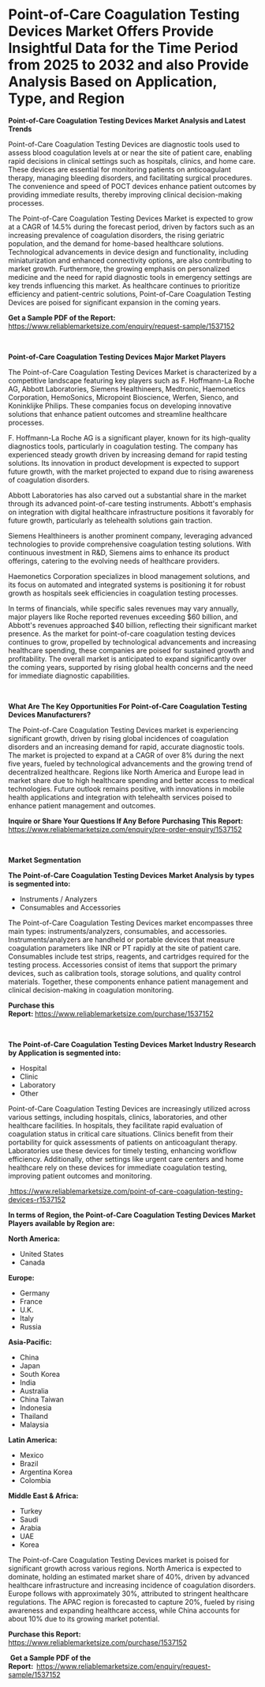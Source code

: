 <p><h1>Point-of-Care Coagulation Testing Devices Market Offers Provide Insightful Data for the Time Period from 2025 to 2032 and also Provide Analysis Based on Application, Type, and Region</h1></p><p><strong>Point-of-Care Coagulation Testing Devices Market Analysis and Latest Trends</strong></p>
<p><p>Point-of-Care Coagulation Testing Devices are diagnostic tools used to assess blood coagulation levels at or near the site of patient care, enabling rapid decisions in clinical settings such as hospitals, clinics, and home care. These devices are essential for monitoring patients on anticoagulant therapy, managing bleeding disorders, and facilitating surgical procedures. The convenience and speed of POCT devices enhance patient outcomes by providing immediate results, thereby improving clinical decision-making processes.</p><p>The Point-of-Care Coagulation Testing Devices Market is expected to grow at a CAGR of 14.5% during the forecast period, driven by factors such as an increasing prevalence of coagulation disorders, the rising geriatric population, and the demand for home-based healthcare solutions. Technological advancements in device design and functionality, including miniaturization and enhanced connectivity options, are also contributing to market growth. Furthermore, the growing emphasis on personalized medicine and the need for rapid diagnostic tools in emergency settings are key trends influencing this market. As healthcare continues to prioritize efficiency and patient-centric solutions, Point-of-Care Coagulation Testing Devices are poised for significant expansion in the coming years.</p></p>
<p><strong>Get a Sample PDF of the Report:&nbsp;</strong> <a href="https://www.reliablemarketsize.com/enquiry/request-sample/1537152?utm_campaign=3368&utm_medium=2&utm_source=Github&utm_content=ia&utm_term=13042025&utm_id=point-of-care-coagulation-testing-devices">https://www.reliablemarketsize.com/enquiry/request-sample/1537152</a></p>
<p>&nbsp;</p>
<p><strong>Point-of-Care Coagulation Testing Devices Major Market Players</strong></p>
<p><p>The Point-of-Care Coagulation Testing Devices Market is characterized by a competitive landscape featuring key players such as F. Hoffmann-La Roche AG, Abbott Laboratories, Siemens Healthineers, Medtronic, Haemonetics Corporation, HemoSonics, Micropoint Bioscience, Werfen, Sienco, and Koninklijke Philips. These companies focus on developing innovative solutions that enhance patient outcomes and streamline healthcare processes.</p><p>F. Hoffmann-La Roche AG is a significant player, known for its high-quality diagnostics tools, particularly in coagulation testing. The company has experienced steady growth driven by increasing demand for rapid testing solutions. Its innovation in product development is expected to support future growth, with the market projected to expand due to rising awareness of coagulation disorders.</p><p>Abbott Laboratories has also carved out a substantial share in the market through its advanced point-of-care testing instruments. Abbott's emphasis on integration with digital healthcare infrastructure positions it favorably for future growth, particularly as telehealth solutions gain traction.</p><p>Siemens Healthineers is another prominent company, leveraging advanced technologies to provide comprehensive coagulation testing solutions. With continuous investment in R&D, Siemens aims to enhance its product offerings, catering to the evolving needs of healthcare providers.</p><p>Haemonetics Corporation specializes in blood management solutions, and its focus on automated and integrated systems is positioning it for robust growth as hospitals seek efficiencies in coagulation testing processes.</p><p>In terms of financials, while specific sales revenues may vary annually, major players like Roche reported revenues exceeding $60 billion, and Abbott's revenues approached $40 billion, reflecting their significant market presence. As the market for point-of-care coagulation testing devices continues to grow, propelled by technological advancements and increasing healthcare spending, these companies are poised for sustained growth and profitability. The overall market is anticipated to expand significantly over the coming years, supported by rising global health concerns and the need for immediate diagnostic capabilities.</p></p>
<p>&nbsp;</p>
<p><strong>What Are The Key Opportunities For Point-of-Care Coagulation Testing Devices Manufacturers?</strong></p>
<p><p>The Point-of-Care Coagulation Testing Devices market is experiencing significant growth, driven by rising global incidences of coagulation disorders and an increasing demand for rapid, accurate diagnostic tools. The market is projected to expand at a CAGR of over 8% during the next five years, fueled by technological advancements and the growing trend of decentralized healthcare. Regions like North America and Europe lead in market share due to high healthcare spending and better access to medical technologies. Future outlook remains positive, with innovations in mobile health applications and integration with telehealth services poised to enhance patient management and outcomes.</p></p>
<p><strong>Inquire or Share Your Questions If Any Before Purchasing This Report:</strong> <a href="https://www.reliablemarketsize.com/enquiry/pre-order-enquiry/1537152?utm_campaign=3368&utm_medium=2&utm_source=Github&utm_content=ia&utm_term=13042025&utm_id=point-of-care-coagulation-testing-devices">https://www.reliablemarketsize.com/enquiry/pre-order-enquiry/1537152</a></p>
<p>&nbsp;</p>
<p><strong>Market Segmentation</strong></p>
<p><strong>The Point-of-Care Coagulation Testing Devices Market Analysis by types is segmented into:</strong></p>
<p><ul><li>Instruments / Analyzers</li><li>Consumables and Accessories</li></ul></p>
<p><p>The Point-of-Care Coagulation Testing Devices market encompasses three main types: instruments/analyzers, consumables, and accessories. Instruments/analyzers are handheld or portable devices that measure coagulation parameters like INR or PT rapidly at the site of patient care. Consumables include test strips, reagents, and cartridges required for the testing process. Accessories consist of items that support the primary devices, such as calibration tools, storage solutions, and quality control materials. Together, these components enhance patient management and clinical decision-making in coagulation monitoring.</p></p>
<p><strong>Purchase this Report:&nbsp;</strong><a href="https://www.reliablemarketsize.com/purchase/1537152?utm_campaign=3368&utm_medium=2&utm_source=Github&utm_content=ia&utm_term=13042025&utm_id=point-of-care-coagulation-testing-devices">https://www.reliablemarketsize.com/purchase/1537152</a></p>
<p>&nbsp;</p>
<p><strong>The Point-of-Care Coagulation Testing Devices Market Industry Research by Application is segmented into:</strong></p>
<p><ul><li>Hospital</li><li>Clinic</li><li>Laboratory</li><li>Other</li></ul></p>
<p><p>Point-of-Care Coagulation Testing Devices are increasingly utilized across various settings, including hospitals, clinics, laboratories, and other healthcare facilities. In hospitals, they facilitate rapid evaluation of coagulation status in critical care situations. Clinics benefit from their portability for quick assessments of patients on anticoagulant therapy. Laboratories use these devices for timely testing, enhancing workflow efficiency. Additionally, other settings like urgent care centers and home healthcare rely on these devices for immediate coagulation testing, improving patient outcomes and monitoring.</p></p>
<p><a href="https://www.reliablemarketsize.com/point-of-care-coagulation-testing-devices-r1537152?utm_campaign=3368&utm_medium=2&utm_source=Github&utm_content=ia&utm_term=13042025&utm_id=point-of-care-coagulation-testing-devices">&nbsp;https://www.reliablemarketsize.com/point-of-care-coagulation-testing-devices-r1537152</a></p>
<p><strong>In terms of Region, the Point-of-Care Coagulation Testing Devices Market Players available by Region are:</strong></p>
<p>
    <p> <strong> North America: </strong>
        <ul>
            <li>United States</li>
            <li>Canada</li>
        </ul>
        </p> 
    <p> <strong> Europe: </strong>
        <ul>
            <li>Germany</li>
            <li>France</li>
            <li>U.K.</li>
            <li>Italy</li>
            <li>Russia</li>
        </ul>
        </p> 
    <p> <strong> Asia-Pacific: </strong>
        <ul>
            <li>China</li>
            <li>Japan</li>
            <li>South Korea</li>
            <li>India</li>
            <li>Australia</li>
            <li>China Taiwan</li>
            <li>Indonesia</li>
            <li>Thailand</li>
            <li>Malaysia</li>
        </ul>
        </p> 
    <p> <strong> Latin America: </strong>
        <ul>
            <li>Mexico</li>
            <li>Brazil</li>
            <li>Argentina Korea</li>
            <li>Colombia</li>
        </ul>
        </p> 
    <p> <strong> Middle East & Africa: </strong>
        <ul>
            <li>Turkey</li>
            <li>Saudi</li>
            <li>Arabia</li>
            <li>UAE</li>
            <li>Korea</li>
        </ul>
    </p>
    </p>
<p><p>The Point-of-Care Coagulation Testing Devices market is poised for significant growth across various regions. North America is expected to dominate, holding an estimated market share of 40%, driven by advanced healthcare infrastructure and increasing incidence of coagulation disorders. Europe follows with approximately 30%, attributed to stringent healthcare regulations. The APAC region is forecasted to capture 20%, fueled by rising awareness and expanding healthcare access, while China accounts for about 10% due to its growing market potential.</p></p>
<p><strong>Purchase this Report: </strong><a href="https://www.reliablemarketsize.com/purchase/1537152?utm_campaign=3368&utm_medium=2&utm_source=Github&utm_content=ia&utm_term=13042025&utm_id=point-of-care-coagulation-testing-devices">https://www.reliablemarketsize.com/purchase/1537152</a></p>
<p>&nbsp;<strong>Get a Sample PDF of the Report:&nbsp;&nbsp;</strong><a href="https://www.reliablemarketsize.com/enquiry/request-sample/1537152?utm_campaign=3368&utm_medium=2&utm_source=Github&utm_content=ia&utm_term=13042025&utm_id=point-of-care-coagulation-testing-devices">https://www.reliablemarketsize.com/enquiry/request-sample/1537152</a></p>
<p><strong></strong></p>
<p><p></p><p></p><p></p></p>